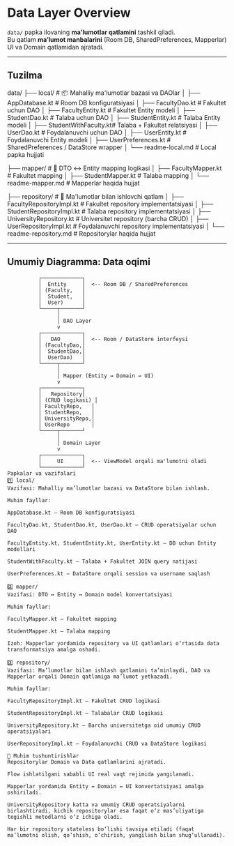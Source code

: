 # Data Layer Overview

`data/` papka ilovaning **ma'lumotlar qatlamini** tashkil qiladi.  
Bu qatlam **ma’lumot manbalarini** (Room DB, SharedPreferences, Mapperlar) UI va Domain qatlamidan ajratadi.

---

## Tuzilma

data/
├── local/ # 📦 Mahalliy ma'lumotlar bazasi va DAOlar
│ ├── AppDatabase.kt # Room DB konfiguratsiyasi
│ ├── FacultyDao.kt # Fakultet uchun DAO
│ ├── FacultyEntity.kt # Fakultet Entity modeli
│ ├── StudentDao.kt # Talaba uchun DAO
│ ├── StudentEntity.kt # Talaba Entity modeli
│ ├── StudentWithFaculty.kt# Talaba + Fakultet relatsiyasi
│ ├── UserDao.kt # Foydalanuvchi uchun DAO
│ ├── UserEntity.kt # Foydalanuvchi Entity modeli
│ ├── UserPreferences.kt # SharedPreferences / DataStore wrapper
│ └── readme-local.md # Local papka hujjati

├── mapper/ # 🔄 DTO ↔ Entity mapping logikasi
│ ├── FacultyMapper.kt # Fakultet mapping
│ ├── StudentMapper.kt # Talaba mapping
│ └── readme-mapper.md # Mapperlar haqida hujjat

├── repository/ # 📁 Ma'lumotlar bilan ishlovchi qatlam
│ ├── FacultyRepositoryImpl.kt # Fakultet repository implementatsiyasi
│ ├── StudentRepositoryImpl.kt # Talaba repository implementatsiyasi
│ ├── UniversityRepository.kt # Universitet repository (barcha CRUD)
│ ├── UserRepositoryImpl.kt # Foydalanuvchi repository implementatsiyasi
│ └── readme-repository.md # Repositorylar haqida hujjat



---

## Umumiy Diagramma: Data oqimi

```text
          ┌─────────────┐
          │  Entity     │  <-- Room DB / SharedPreferences
          │ (Faculty,   │
          │  Student,   │
          │  User)      │
          └─────┬───────┘
                │
                │ DAO Layer
                v
          ┌─────────────┐
          │   DAO       │  <-- Room / DataStore interfeysi
          │ (FacultyDao,│
          │  StudentDao,│
          │  UserDao)   │
          └─────┬───────┘
                │
                │ Mapper (Entity ↔ Domain ↔ UI)
                v
          ┌─────────────┐
          │   Repository│
          │ (CRUD logikasi) │
          │ FacultyRepo,   │
          │ StudentRepo,   │
          │ UniversityRepo,│
          │ UserRepo       │
          └─────┬───────┘
                │
                │ Domain Layer
                v
          ┌─────────────┐
          │     UI      │  <-- ViewModel orqali ma'lumotni oladi
          └─────────────┘
Papkalar va vazifalari
1️⃣ local/
Vazifasi: Mahalliy ma’lumotlar bazasi va DataStore bilan ishlash.

Muhim fayllar:

AppDatabase.kt — Room DB konfiguratsiyasi

FacultyDao.kt, StudentDao.kt, UserDao.kt — CRUD operatsiyalar uchun DAO

FacultyEntity.kt, StudentEntity.kt, UserEntity.kt — DB uchun Entity modellari

StudentWithFaculty.kt — Talaba + Fakultet JOIN query natijasi

UserPreferences.kt — DataStore orqali session va username saqlash

2️⃣ mapper/
Vazifasi: DTO ↔ Entity ↔ Domain model konvertatsiyasi

Muhim fayllar:

FacultyMapper.kt — Fakultet mapping

StudentMapper.kt — Talaba mapping

Izoh: Mapperlar yordamida repository va UI qatlamlari o‘rtasida data transformatsiya amalga oshadi.

3️⃣ repository/
Vazifasi: Ma’lumotlar bilan ishlash qatlamini ta’minlaydi, DAO va Mapperlar orqali Domain qatlamiga ma’lumot yetkazadi.

Muhim fayllar:

FacultyRepositoryImpl.kt — Fakultet CRUD logikasi

StudentRepositoryImpl.kt — Talabalar CRUD logikasi

UniversityRepository.kt — Barcha universitetga oid umumiy CRUD operatsiyalari

UserRepositoryImpl.kt — Foydalanuvchi CRUD va DataStore logikasi

🔑 Muhim tushuntirishlar
Repositorylar Domain va Data qatlamlarini ajratadi.

Flow ishlatilgani sababli UI real vaqt rejimida yangilanadi.

Mapperlar yordamida Entity ↔ Domain ↔ UI konvertatsiyasi amalga oshiriladi.

UniversityRepository katta va umumiy CRUD operatsiyalarni birlashtiradi, kichik repositorylar esa faqat o‘z mas’uliyatiga tegishli metodlarni o‘z ichiga oladi.

Har bir repository stateless bo‘lishi tavsiya etiladi (faqat ma’lumotni olish, qo‘shish, o‘chirish, yangilash bilan shug‘ullanadi).